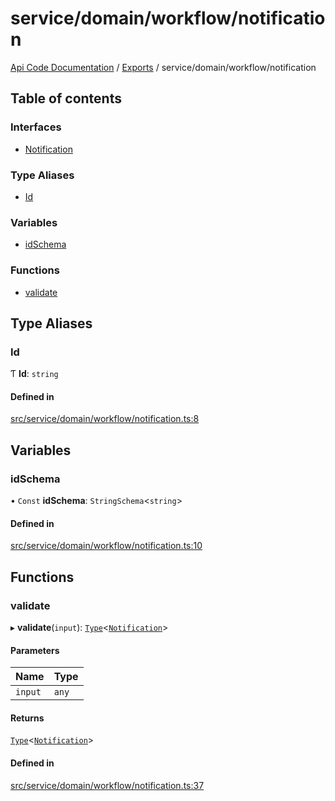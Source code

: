 # service/domain/workflow/notification
 
[Api Code Documentation](../README.md) / [Exports](../modules.md) / service/domain/workflow/notification

## Table of contents

### Interfaces

- [Notification](../interfaces/service_domain_workflow_notification.Notification.md)

### Type Aliases

- [Id](service_domain_workflow_notification.md#id)

### Variables

- [idSchema](service_domain_workflow_notification.md#idschema)

### Functions

- [validate](service_domain_workflow_notification.md#validate)

## Type Aliases

### Id

Ƭ **Id**: `string`

#### Defined in

[src/service/domain/workflow/notification.ts:8](https://github.com/openkfw/TruBudget/blob/422cbec/api/src/service/domain/workflow/notification.ts#L8)

## Variables

### idSchema

• `Const` **idSchema**: `StringSchema`\<`string`\>

#### Defined in

[src/service/domain/workflow/notification.ts:10](https://github.com/openkfw/TruBudget/blob/422cbec/api/src/service/domain/workflow/notification.ts#L10)

## Functions

### validate

▸ **validate**(`input`): [`Type`](result.md#type)\<[`Notification`](../interfaces/service_domain_workflow_notification.Notification.md)\>

#### Parameters

| Name | Type |
| :------ | :------ |
| `input` | `any` |

#### Returns

[`Type`](result.md#type)\<[`Notification`](../interfaces/service_domain_workflow_notification.Notification.md)\>

#### Defined in

[src/service/domain/workflow/notification.ts:37](https://github.com/openkfw/TruBudget/blob/422cbec/api/src/service/domain/workflow/notification.ts#L37)

